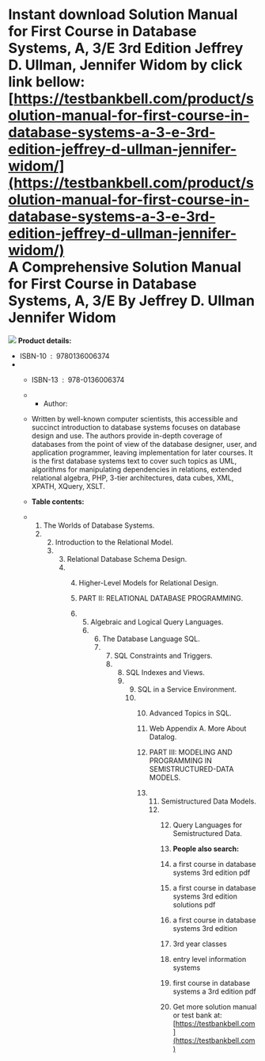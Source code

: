 Instant download **Solution Manual for First Course in Database Systems, A, 3/E 3rd Edition Jeffrey D. Ullman, Jennifer Widom** by click link bellow:  
[https://testbankbell.com/product/solution-manual-for-first-course-in-database-systems-a-3-e-3rd-edition-jeffrey-d-ullman-jennifer-widom/](https://testbankbell.com/product/solution-manual-for-first-course-in-database-systems-a-3-e-3rd-edition-jeffrey-d-ullman-jennifer-widom/)  
A Comprehensive Solution Manual for First Course in Database Systems, A, 3/E By Jeffrey D. Ullman Jennifer Widom
================================================================================================================


![](https://testbankbell.com/wp-content/uploads/2023/05/013600637X.jpg)
**Product details:**
* ISBN-10 ‏ : ‎ 9780136006374
* * ISBN-13 ‏ : ‎ 978-0136006374
  * * Author:
   
  * Written by well-known computer scientists, this accessible and succinct introduction to database systems focuses on database design and use. The authors provide in-depth coverage of databases from the point of view of the database designer, user, and application programmer, leaving implementation for later courses. It is the first database systems text to cover such topics as UML, algorithms for manipulating dependencies in relations, extended relational algebra, PHP, 3-tier architectures, data cubes, XML, XPATH, XQuery, XSLT.
 
  * **Table contents:**
 
  * 1. The Worlds of Database Systems.
    2. 2. Introduction to the Relational Model.
       3. 3. Relational Database Schema Design.
          4. 4. Higher-Level Models for Relational Design.
            
             5. PART II: RELATIONAL DATABASE PROGRAMMING.
             6. 5. Algebraic and Logical Query Languages.
                6. 6. The Database Language SQL.
                   7. 7. SQL Constraints and Triggers.
                      8. 8. SQL Indexes and Views.
                         9. 9. SQL in a Service Environment.
                            10. 10. Advanced Topics in SQL.
                                11. Web Appendix A. More About Datalog.
                               
                                12. PART III: MODELING AND PROGRAMMING IN SEMISTRUCTURED-DATA MODELS.
                                13. 11. Semistructured Data Models.
                                    12. 12. Query Languages for Semistructured Data.
                                       
                                        13. **People also search:**
                                       
                                        14. a first course in database systems 3rd edition pdf
                                       
                                        15. a first course in database systems 3rd edition solutions pdf
                                       
                                        16. a first course in database systems 3rd edition
                                       
                                        17. 3rd year classes
                                       
                                        18. entry level information systems
                                       
                                        19. first course in database systems a 3rd edition pdf
                                        20.  Get more solution manual or test bank at: [https://testbankbell.com](https://testbankbell.com)
